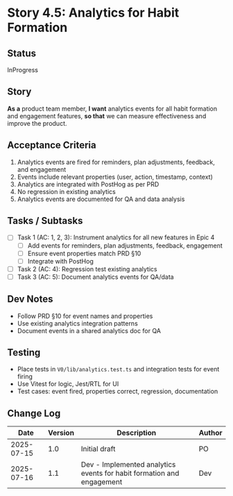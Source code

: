 # Story 4.5: Analytics for Habit Formation

## Status
InProgress

## Story
**As a** product team member,
**I want** analytics events for all habit formation and engagement features,
**so that** we can measure effectiveness and improve the product.

## Acceptance Criteria
1. Analytics events are fired for reminders, plan adjustments, feedback, and engagement
2. Events include relevant properties (user, action, timestamp, context)
3. Analytics are integrated with PostHog as per PRD
4. No regression in existing analytics
5. Analytics events are documented for QA and data analysis

## Tasks / Subtasks
- [ ] Task 1 (AC: 1, 2, 3): Instrument analytics for all new features in Epic 4
  - [ ] Add events for reminders, plan adjustments, feedback, engagement
  - [ ] Ensure event properties match PRD §10
  - [ ] Integrate with PostHog
- [ ] Task 2 (AC: 4): Regression test existing analytics
- [ ] Task 3 (AC: 5): Document analytics events for QA/data

## Dev Notes
- Follow PRD §10 for event names and properties
- Use existing analytics integration patterns
- Document events in a shared analytics doc for QA

## Testing
- Place tests in `V0/lib/analytics.test.ts` and integration tests for event firing
- Use Vitest for logic, Jest/RTL for UI
- Test cases: event fired, properties correct, regression, documentation

## Change Log
| Date | Version | Description | Author |
|------|---------|-------------|--------|
| 2025-07-15 | 1.0 | Initial draft | PO |
| 2025-07-16 | 1.1 | Dev - Implemented analytics events for habit formation and engagement | Dev | 